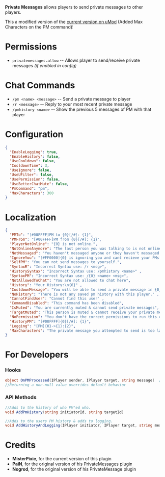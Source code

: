 **Private Messages** allows players to send private messages to other players.

This a modified version of the [current version on uMod](https://umod.org/plugins/private-messages) (Added Max Characters on the PM command)!

# Permissions

* ``privatemessages.allow`` -- Allows player to send/receive private messages *(if enabled in config)*

# Chat Commands

* ``/pm <name> <message>`` -- Send a private message to player
* ``/r <message>`` -- Reply to your most recent private message
* ``/pmhistory <name>`` -- Show the previous 5 messages of PM with that player

# Configuration

```json
{
  "EnableLogging": true,
  "EnableHistory": false,
  "UseCooldown": false,
  "CooldownTime": 3,
  "UseIgnore": false,
  "UseUFilter": false,
  "UsePermission": false,
  "UseBetterChatMute": false,
  "PmCommand": "pm",
  "MaxCharacters": 300
}
```

# Localization

```json
{
  "PMTo": "[#00FFFF]PM to {0}[/#]: {1}",
  "PMFrom": "[#00FFFF]PM from {0}[/#]: {1}",
  "PlayerNotOnline": "{0} is not online.",
  "NotOnlineAnymore": "The last person you was talking to is not online anymore.",
  "NotMessaged": "You haven't messaged anyone or they haven't messaged you.",
  "IgnoreYou": "[#FF0000]{0} is ignoring you and cant recieve your PMs[/#]",
  "SelfPM": "You can not send messages to yourself.",
  "SyntaxR": "Incorrect Syntax use: /r <msg>",
  "HistorySyntax": "Incorrect Syntax use: /pmhistory <name>" ,
  "SyntaxPM": "Incorrect Syntax use: /{0} <name> <msg>",
  "NotAllowedToChat": "You are not allowed to chat here",
  "History": "Your History:\n{0}" ,
  "CooldownMessage": "You will be able to send a private message in {0} seconds" ,
  "NoHistory": "There is not any saved pm history with this player." ,
  "CannotFindUser": "Cannot find this user" ,
  "CommandDisabled": "This command has been disabled",
  "IsMuted": "You are currently muted & cannot send private messages",
  "TargetMuted": "This person is muted & cannot receive your private message",
  "NoPermission": "You don't have the correct permissions to run this command",
  "HistoryPM": "[#00FFFF]{0}[/#]: {1}",
  "Logging": "[PM]{0}->{1}:{2}",
  "MaxCharacters": "The private message you attempted to send is too large! Max: {0} characters" 
}
```

# For Developers

### Hooks

```cs
object OnPMProcessed(IPlayer sender, IPlayer target, string message)  // Called before a PM/Reply is sent
//Returning a non-null value overrides default behavior
```

### API Methods

```cs
//Adds to the history of who PM'ed who.
void AddPmHistory(string initiatorId, string targetId)

//Adds to the users PM history & adds to logging.
void AddHistoryAndLogging(IPlayer initiator, IPlayer target, string message)
```

# Credits

* **MisterPixie**, for the current version of this plugin
* **PaiN**, for the original version of his PrivateMessages plugin
* **Nogrod**, for the original version of his PrivateMessage plugin
